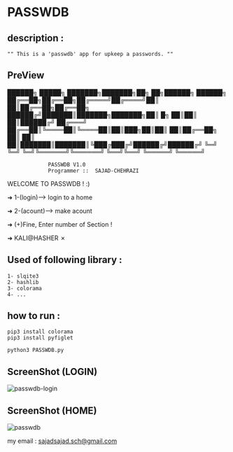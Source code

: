# PASSWDB


## description :
	"" This is a 'passwdb' app for upkeep a passwords. ""



## PreView

██████╗  █████╗ ███████╗███████╗██╗    ██╗██████╗ ██████╗ 
██╔══██╗██╔══██╗██╔════╝██╔════╝██║    ██║██╔══██╗██╔══██╗
██████╔╝███████║███████╗███████╗██║ █╗ ██║██║  ██║██████╔╝
██╔═══╝ ██╔══██║╚════██║╚════██║██║███╗██║██║  ██║██╔══██╗
██║     ██║  ██║███████║███████║╚███╔███╔╝██████╔╝██████╔╝
╚═╝     ╚═╝  ╚═╝╚══════╝╚══════╝ ╚══╝╚══╝ ╚═════╝ ╚═════╝ 

				 PASSWDB V1.0
 				 Programmer ::  SAJAD-CHEHRAZI

WELCOME TO PASSWDB ! :)

➜ 1-(login)--> login to a home  

➜ 2-(acount)--> make acount  

➜ (+)Fine, Enter number of Section !

➜ KALI@HASHER ✗ 

## Used of following library :

	1- slqite3
	2- hashlib
	3- colorama
	4- ...

## how to run :
	pip3 install colorama
	pip3 install pyfiglet
	
	python3 PASSWDB.py
	
	
## ScreenShot  (LOGIN)

![passwdb-login](https://user-images.githubusercontent.com/71703544/107189880-10b30a00-69b8-11eb-93c7-b92ef5ce941b.png)


## ScreenShot  (HOME)

![passwdb](https://user-images.githubusercontent.com/71703544/107189637-ab5f1900-69b7-11eb-8d05-8b0d49d7df60.png)

my email : sajadsajad.sch@gmail.com
